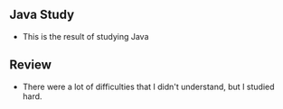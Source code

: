 ## Java Study
- This is the result of studying Java

## Review
- There were a lot of difficulties that I didn't understand, but I studied hard.